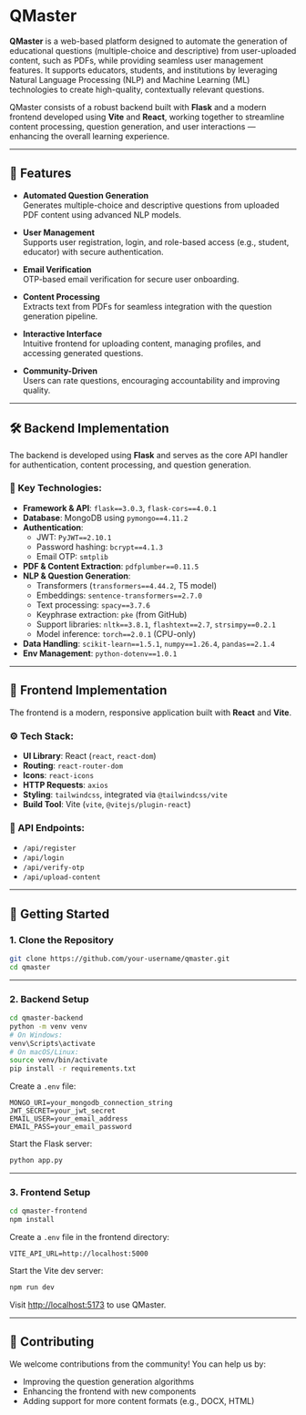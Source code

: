 # QMaster

**QMaster** is a web-based platform designed to automate the generation of educational questions (multiple-choice and descriptive) from user-uploaded content, such as PDFs, while providing seamless user management features. It supports educators, students, and institutions by leveraging Natural Language Processing (NLP) and Machine Learning (ML) technologies to create high-quality, contextually relevant questions.

QMaster consists of a robust backend built with **Flask** and a modern frontend developed using **Vite** and **React**, working together to streamline content processing, question generation, and user interactions — enhancing the overall learning experience.

---

## 🔑 Features

- **Automated Question Generation**  
  Generates multiple-choice and descriptive questions from uploaded PDF content using advanced NLP models.

- **User Management**  
  Supports user registration, login, and role-based access (e.g., student, educator) with secure authentication.

- **Email Verification**  
  OTP-based email verification for secure user onboarding.

- **Content Processing**  
  Extracts text from PDFs for seamless integration with the question generation pipeline.

- **Interactive Interface**  
  Intuitive frontend for uploading content, managing profiles, and accessing generated questions.

- **Community-Driven**  
  Users can rate questions, encouraging accountability and improving quality.

---

## 🛠️ Backend Implementation

The backend is developed using **Flask** and serves as the core API handler for authentication, content processing, and question generation.

### 🔧 Key Technologies:

- **Framework & API**: `flask==3.0.3`, `flask-cors==4.0.1`
- **Database**: MongoDB using `pymongo==4.11.2`
- **Authentication**:
  - JWT: `PyJWT==2.10.1`
  - Password hashing: `bcrypt==4.1.3`
  - Email OTP: `smtplib`
- **PDF & Content Extraction**: `pdfplumber==0.11.5`
- **NLP & Question Generation**:
  - Transformers (`transformers==4.44.2`, T5 model)
  - Embeddings: `sentence-transformers==2.7.0`
  - Text processing: `spacy==3.7.6`
  - Keyphrase extraction: `pke` (from GitHub)
  - Support libraries: `nltk==3.8.1`, `flashtext==2.7`, `strsimpy==0.2.1`
  - Model inference: `torch==2.0.1` (CPU-only)
- **Data Handling**: `scikit-learn==1.5.1`, `numpy==1.26.4`, `pandas==2.1.4`
- **Env Management**: `python-dotenv==1.0.1`

---

## 🎨 Frontend Implementation

The frontend is a modern, responsive application built with **React** and **Vite**.

### ⚙️ Tech Stack:

- **UI Library**: React (`react`, `react-dom`)
- **Routing**: `react-router-dom`
- **Icons**: `react-icons`
- **HTTP Requests**: `axios`
- **Styling**: `tailwindcss`, integrated via `@tailwindcss/vite`
- **Build Tool**: Vite (`vite`, `@vitejs/plugin-react`)

### 🔗 API Endpoints:

- `/api/register`
- `/api/login`
- `/api/verify-otp`
- `/api/upload-content`

---

## 🚀 Getting Started

### 1. Clone the Repository

```bash
git clone https://github.com/your-username/qmaster.git
cd qmaster
```

---

### 2. Backend Setup

```bash
cd qmaster-backend
python -m venv venv
# On Windows:
venv\Scripts\activate
# On macOS/Linux:
source venv/bin/activate
pip install -r requirements.txt
```

Create a `.env` file:

```env
MONGO_URI=your_mongodb_connection_string
JWT_SECRET=your_jwt_secret
EMAIL_USER=your_email_address
EMAIL_PASS=your_email_password
```

Start the Flask server:

```bash
python app.py
```

---

### 3. Frontend Setup

```bash
cd qmaster-frontend
npm install
```

Create a `.env` file in the frontend directory:

```env
VITE_API_URL=http://localhost:5000
```

Start the Vite dev server:

```bash
npm run dev
```

Visit [http://localhost:5173](http://localhost:5173) to use QMaster.

---

## 🤝 Contributing

We welcome contributions from the community! You can help us by:

- Improving the question generation algorithms
- Enhancing the frontend with new components
- Adding support for more content formats (e.g., DOCX, HTML)
